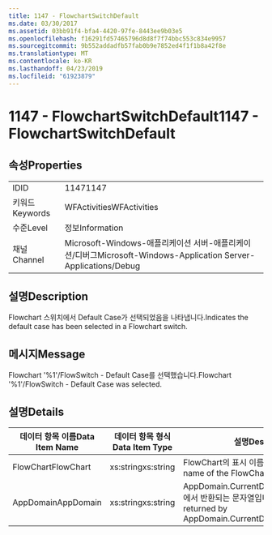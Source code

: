 ```yaml
---
title: 1147 - FlowchartSwitchDefault
ms.date: 03/30/2017
ms.assetid: 03bb91f4-bfa4-4420-97fe-8443ee9b03e5
ms.openlocfilehash: f16291fd57465796d8d8f7f74bbc553c834e9957
ms.sourcegitcommit: 9b552addadfb57fab0b9e7852ed4f1f1b8a42f8e
ms.translationtype: MT
ms.contentlocale: ko-KR
ms.lasthandoff: 04/23/2019
ms.locfileid: "61923879"
---
```

# <a name="1147---flowchartswitchdefault"></a><span data-ttu-id="f2508-102">1147 - FlowchartSwitchDefault</span><span class="sxs-lookup"><span data-stu-id="f2508-102">1147 - FlowchartSwitchDefault</span></span>
## <a name="properties"></a><span data-ttu-id="f2508-103">속성</span><span class="sxs-lookup"><span data-stu-id="f2508-103">Properties</span></span>  
  
|||  
|-|-|  
|<span data-ttu-id="f2508-104">ID</span><span class="sxs-lookup"><span data-stu-id="f2508-104">ID</span></span>|<span data-ttu-id="f2508-105">1147</span><span class="sxs-lookup"><span data-stu-id="f2508-105">1147</span></span>|  
|<span data-ttu-id="f2508-106">키워드</span><span class="sxs-lookup"><span data-stu-id="f2508-106">Keywords</span></span>|<span data-ttu-id="f2508-107">WFActivities</span><span class="sxs-lookup"><span data-stu-id="f2508-107">WFActivities</span></span>|  
|<span data-ttu-id="f2508-108">수준</span><span class="sxs-lookup"><span data-stu-id="f2508-108">Level</span></span>|<span data-ttu-id="f2508-109">정보</span><span class="sxs-lookup"><span data-stu-id="f2508-109">Information</span></span>|  
|<span data-ttu-id="f2508-110">채널</span><span class="sxs-lookup"><span data-stu-id="f2508-110">Channel</span></span>|<span data-ttu-id="f2508-111">Microsoft-Windows-애플리케이션 서버-애플리케이션/디버그</span><span class="sxs-lookup"><span data-stu-id="f2508-111">Microsoft-Windows-Application Server-Applications/Debug</span></span>|  
  
## <a name="description"></a><span data-ttu-id="f2508-112">설명</span><span class="sxs-lookup"><span data-stu-id="f2508-112">Description</span></span>  
 <span data-ttu-id="f2508-113">Flowchart 스위치에서 Default Case가 선택되었음을 나타냅니다.</span><span class="sxs-lookup"><span data-stu-id="f2508-113">Indicates the default case has been selected in a Flowchart switch.</span></span>  
  
## <a name="message"></a><span data-ttu-id="f2508-114">메시지</span><span class="sxs-lookup"><span data-stu-id="f2508-114">Message</span></span>  
 <span data-ttu-id="f2508-115">Flowchart '%1'/FlowSwitch - Default Case를 선택했습니다.</span><span class="sxs-lookup"><span data-stu-id="f2508-115">Flowchart '%1'/FlowSwitch - Default Case was selected.</span></span>  
  
## <a name="details"></a><span data-ttu-id="f2508-116">설명</span><span class="sxs-lookup"><span data-stu-id="f2508-116">Details</span></span>  
  
|<span data-ttu-id="f2508-117">데이터 항목 이름</span><span class="sxs-lookup"><span data-stu-id="f2508-117">Data Item Name</span></span>|<span data-ttu-id="f2508-118">데이터 항목 형식</span><span class="sxs-lookup"><span data-stu-id="f2508-118">Data Item Type</span></span>|<span data-ttu-id="f2508-119">설명</span><span class="sxs-lookup"><span data-stu-id="f2508-119">Description</span></span>|  
|--------------------|--------------------|-----------------|  
|<span data-ttu-id="f2508-120">FlowChart</span><span class="sxs-lookup"><span data-stu-id="f2508-120">FlowChart</span></span>|<span data-ttu-id="f2508-121">xs:string</span><span class="sxs-lookup"><span data-stu-id="f2508-121">xs:string</span></span>|<span data-ttu-id="f2508-122">FlowChart의 표시 이름입니다.</span><span class="sxs-lookup"><span data-stu-id="f2508-122">The display name of the FlowChart.</span></span>|  
|<span data-ttu-id="f2508-123">AppDomain</span><span class="sxs-lookup"><span data-stu-id="f2508-123">AppDomain</span></span>|<span data-ttu-id="f2508-124">xs:string</span><span class="sxs-lookup"><span data-stu-id="f2508-124">xs:string</span></span>|<span data-ttu-id="f2508-125">AppDomain.CurrentDomain.FriendlyName에서 반환되는 문자열입니다.</span><span class="sxs-lookup"><span data-stu-id="f2508-125">The string returned by AppDomain.CurrentDomain.FriendlyName.</span></span>|
